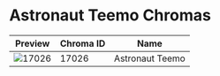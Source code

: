 # Astronaut Teemo Chromas



| Preview | Chroma ID | Name |
|---------|-----------|------|
| ![17026](https://raw.communitydragon.org/latest/plugins/rcp-be-lol-game-data/global/default/v1/champion-chroma-images/17/17026.png) | 17026 | Astronaut Teemo |